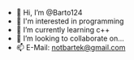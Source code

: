 - 👋 Hi, I’m @Barto124
- 👀 I'm interested in programming
- 🌱 I’m currently learning c++
- 💞️ I’m looking to collaborate on...
- 📫 E-Mail: notbartek@gmail.com

<!---
Barto124/Barto124 is a ✨ special ✨ repository because its `README.md` (this file) appears on your GitHub profile.
You can click the Preview link to take a look at your changes.
--->
